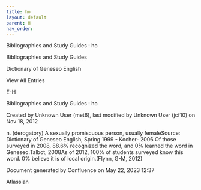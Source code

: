 ```yaml
---
title: ho
layout: default
parent: H
nav_order:
---
```


Bibliographies and Study Guides : ho

Bibliographies and Study Guides

Dictionary of Geneseo English

View All Entries

E-H

Bibliographies and Study Guides : ho

Created by  Unknown User (met6), last modified by  Unknown User (jcf10) on Nov 18, 2012

n. (derogatory) A sexually promiscuous person, usually femaleSource: Dictionary of Geneseo English, Spring 1999 - Kocher- 2006 Of those surveyed in 2008, 88.6% recognized the word, and 0% learned the word in Geneseo.Talbot, 2008As of 2012, 100% of students surveyed know this word. 0% believe it is of local origin.(Flynn, G-M, 2012)

Document generated by Confluence on May 22, 2023 12:37

Atlassian
